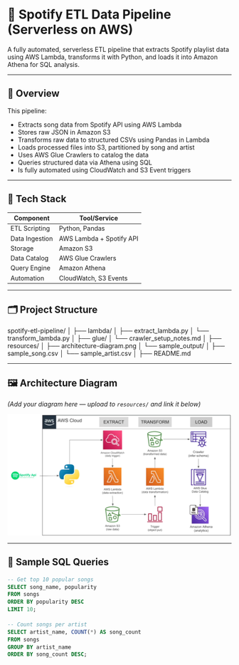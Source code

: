 # 🎵 Spotify ETL Data Pipeline (Serverless on AWS)

A fully automated, serverless ETL pipeline that extracts Spotify playlist data using AWS Lambda, transforms it with Python, and loads it into Amazon Athena for SQL analysis.

---

## 🚀 Overview

This pipeline:
- Extracts song data from Spotify API using AWS Lambda
- Stores raw JSON in Amazon S3
- Transforms raw data to structured CSVs using Pandas in Lambda
- Loads processed files into S3, partitioned by song and artist
- Uses AWS Glue Crawlers to catalog the data
- Queries structured data via Athena using SQL
- Is fully automated using CloudWatch and S3 Event triggers

---

## 🧰 Tech Stack

|  Component        | Tool/Service             |
|-------------------|--------------------------|
| ETL Scripting     | Python, Pandas           |
| Data Ingestion    | AWS Lambda + Spotify API |
| Storage           | Amazon S3                |
| Data Catalog      | AWS Glue Crawlers        |
| Query Engine      | Amazon Athena            |
| Automation        | CloudWatch, S3 Events    |

---

## 🗂️ Project Structure

spotify-etl-pipeline/
│
├── lambda/
│ ├── extract_lambda.py
│ └── transform_lambda.py
│
├── glue/
│ └── crawler_setup_notes.md
│
├── resources/
│ ├── architecture-diagram.png
│ └── sample_output/
│ ├── sample_song.csv
│ └── sample_artist.csv
│
├── README.md


---

## 🖼️ Architecture Diagram

*(Add your diagram here — upload to `resources/` and link it below)*

![Architecture](resources/architecture-diagram.png)

---

## 🧪 Sample SQL Queries

```sql
-- Get top 10 popular songs
SELECT song_name, popularity
FROM songs
ORDER BY popularity DESC
LIMIT 10;

-- Count songs per artist
SELECT artist_name, COUNT(*) AS song_count
FROM songs
GROUP BY artist_name
ORDER BY song_count DESC;


